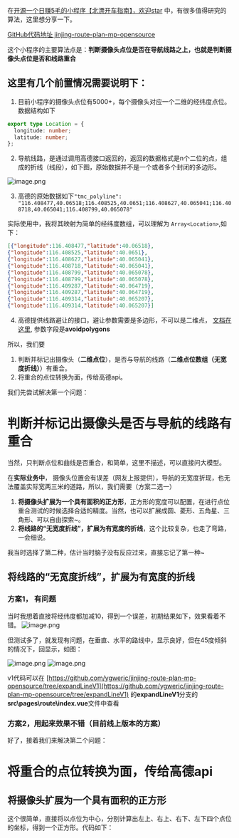
在[开源一个日赚5毛的小程序【北漂开车指南】，欢迎star](https://juejin.cn/post/7393209265572773951) 中，有很多值得研究的算法，这里想分享一下。

[GitHub代码地址 jinjing-route-plan-mp-opensource](https://github.com/ygweric/jinjing-route-plan-mp-opensource)

这个小程序的主要算法点是：**判断摄像头点位是否在导航线路之上，也就是判断摄像头点位是否和线路重合**

## 这里有几个前置情况需要说明下：
1. 目前小程序的摄像头点位有5000+，每个摄像头对应一个二维的经纬度点位。数据结构如下
```ts
export type Location = {
  longitude: number;
  latitude: number;
};
```
2. 导航线路，是通过调用高德接口返回的，返回的数据格式是n个二位的点，组成的折线（线段），如下图，原始数据并不是一个或者多个封闭的多边形。

![image.png](https://p0-xtjj-private.juejin.cn/tos-cn-i-73owjymdk6/1335a8454e1f47a08a785899644ae422~tplv-73owjymdk6-jj-mark:0:0:0:0:q75.awebp?policy=eyJ2bSI6MywidWlkIjoiMzEzNDA3OTk5MDUwNzI4MCJ9&rk3s=e9ecf3d6&x-orig-authkey=f32326d3454f2ac7e96d3d06cdbb035152127018&x-orig-expires=1722424654&x-orig-sign=3xoc0rRO8SHQZRFCsLSPxuvTMO0%3D)

3. 高德的原始数据如下`"tmc_polyline": "116.408477,40.06518;116.408525,40.0651;116.408627,40.065041;116.408718,40.065041;116.408799,40.065078"`

实际使用中，我将其映射为简单的经纬度数组，可以理解为 `Array<Location>`,如下：
```json
[{"longitude":116.408477,"latitude":40.06518},
{"longitude":116.408525,"latitude":40.0651},
{"longitude":116.408627,"latitude":40.065041},
{"longitude":116.408718,"latitude":40.065041},
{"longitude":116.408799,"latitude":40.065078},
{"longitude":116.408799,"latitude":40.065078},
{"longitude":116.409287,"latitude":40.064719},
{"longitude":116.409287,"latitude":40.064719},
{"longitude":116.409314,"latitude":40.065207},
{"longitude":116.409314,"latitude":40.065207}]
```

4. 高德提供线路避让的接口，避让参数需要是多边形，不可以是二维点， [文档在这里](https://lbs.amap.com/api/webservice/guide/api/newroute#s1), 参数字段是**avoidpolygons**

所以，我们要
1. 判断并标记出摄像头（**二维点位**），是否与导航的线路（**二维点位数组（无宽度折线）**）有重合。
2. 将重合的点位转换为面，传给高德api。


我们先尝试解决第一个问题：
# 判断并标记出摄像头是否与导航的线路有重合
当然，只判断点位和曲线是否重合，和简单，这里不描述，可以直接问大模型。

在**实际业务中**， 摄像头位置会有误差（网友上报提供），导航的无宽度折现，也无法覆盖实际宽两三米的道路，所以，我们需要（方案二选一）
1. **将摄像头扩展为一个具有面积的正方形**，正方形的宽度可以配置，在进行点位重合测试的时候选择合适的精度。当然，也可以扩展成圆、菱形、五角星、三角形、可以自由探索~。
2. **将线路的“无宽度折线”，扩展为有宽度的折线**，这个比较复杂，也走了弯路，一会细说。

我当时选择了第二种，估计当时脑子没有反应过来，直接忘记了第一种~



## 将线路的“无宽度折线”，扩展为有宽度的折线


### 方案1， 有问题
当时我想着直接将经纬度都加减10，得到一个误差，初期结果如下，效果看着不错。
![image.png](https://p0-xtjj-private.juejin.cn/tos-cn-i-73owjymdk6/4dadef02aef14fe1981555406fbdc651~tplv-73owjymdk6-jj-mark:0:0:0:0:q75.awebp?policy=eyJ2bSI6MywidWlkIjoiMzEzNDA3OTk5MDUwNzI4MCJ9&rk3s=e9ecf3d6&x-orig-authkey=f32326d3454f2ac7e96d3d06cdbb035152127018&x-orig-expires=1722426125&x-orig-sign=KkXp3xnsryF4EEofZhj4JVUM7YE%3D)

但测试多了，就发现有问题，在垂直、水平的路线中，显示良好，但在45度倾斜的情况下，回显示，如图：

![image.png](https://p0-xtjj-private.juejin.cn/tos-cn-i-73owjymdk6/9abd0f760f8e42788d62c1da63c37706~tplv-73owjymdk6-jj-mark:0:0:0:0:q75.awebp?policy=eyJ2bSI6MywidWlkIjoiMzEzNDA3OTk5MDUwNzI4MCJ9&rk3s=e9ecf3d6&x-orig-authkey=f32326d3454f2ac7e96d3d06cdbb035152127018&x-orig-expires=1722426230&x-orig-sign=70PRyuLFSHWayxGVV8iB277wps8%3D)
![image.png](https://p0-xtjj-private.juejin.cn/tos-cn-i-73owjymdk6/6c8e4e754a844f5784fbb9430aed2d84~tplv-73owjymdk6-jj-mark:0:0:0:0:q75.awebp?policy=eyJ2bSI6MywidWlkIjoiMzEzNDA3OTk5MDUwNzI4MCJ9&rk3s=e9ecf3d6&x-orig-authkey=f32326d3454f2ac7e96d3d06cdbb035152127018&x-orig-expires=1722426212&x-orig-sign=8dqTl33CZ6gXvO9HvxO0Nwf%2B8xU%3D)

v1代码可以在 [https://github.com/ygweric/jinjing-route-plan-mp-opensource/tree/expandLineV1](https://github.com/ygweric/jinjing-route-plan-mp-opensource/tree/expandLineV1) 的**expandLineV1**分支的**src\pages\route\index.vue**文件中查看

### 方案2，用起来效果不错（目前线上版本的方案）



好了，接着我们来解决第二个问题：
# 将重合的点位转换为面，传给高德api

## 将摄像头扩展为一个具有面积的正方形
这个很简单，直接将以点位为中心，分别计算出左上、右上、右下、左下四个点位的坐标，得到一个正方形。代码如下：


